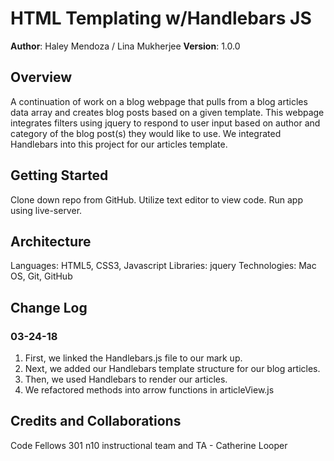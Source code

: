 # HTML Templating w/Handlebars JS

**Author**: Haley Mendoza / Lina Mukherjee
**Version**: 1.0.0 

## Overview
A continuation of work on a blog webpage that pulls from a blog articles data array and creates blog posts based on a given template. This webpage integrates filters using jquery to respond to user input based on author and category of the blog post(s) they would like to use. We integrated Handlebars into this project for our articles template.


## Getting Started
Clone down repo from GitHub. Utilize text editor to view code. Run app using live-server. 


## Architecture
Languages: HTML5, CSS3, Javascript
Libraries: jquery
Technologies: Mac OS, Git, GitHub 

## Change Log
  ### 03-24-18
  1. First, we linked the Handlebars.js file to our mark up.
  2. Next, we added our Handlebars template structure for our blog articles.
  3. Then, we used Handlebars to render our articles.
  4. We refactored methods into arrow functions in articleView.js


## Credits and Collaborations
Code Fellows 301 n10 instructional team and TA - Catherine Looper

